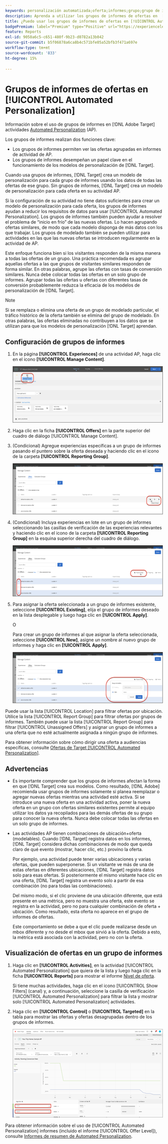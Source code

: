 ```yaml
---
keywords: personalización automatizada;oferta;informes;grupo;grupo de informes;ap
description: Aprenda a utilizar los grupos de informes de ofertas en  [!DNL Adobe Target] [!UICONTROL Automated Personalization] actividades.
title: ¿Puedo usar los grupos de informes de ofertas en [!UICONTROL Automated Personalization] actividades?
badgePremium: label="Premium" type="Positive" url="https://experienceleague.adobe.com/docs/target/using/introduction/intro.html?lang=en#premium newtab=true" tooltip="Consulte qué se incluye en Target Premium."
feature: Reports
exl-id: 9058a6c5-c651-480f-9b23-d0782a13b042
source-git-commit: b5f06878a6ca8b4c571bfe05a52bfb3f471a697e
workflow-type: tm+mt
source-wordcount: '833'
ht-degree: 15%

---
```


# Grupos de informes de ofertas en [!UICONTROL Automated Personalization]

Información sobre el uso de grupos de informes en [!DNL Adobe Target] actividades [Automated Personalization](/help/main/c-activities/t-automated-personalization/automated-personalization.md) (AP).

Los grupos de informes realizan dos funciones clave:

* Los grupos de informes permiten ver las ofertas agrupadas en informes de actividad de AP.
* Los grupos de informes desempeñan un papel clave en el funcionamiento de los modelos de personalización de [!DNL Target].

Cuando usa grupos de informes, [!DNL Target] crea un modelo de personalización para cada grupo de informes usando los datos de todas las ofertas de ese grupo. Sin grupos de informes, [!DNL Target] crea un modelo de personalización para cada oferta en su actividad AP.

Si la configuración de su actividad no tiene datos suficientes para crear un modelo de personalización para cada oferta, los grupos de informes ayudan a reducir los requisitos de datos para usar [!UICONTROL Automated Personalization]. Los grupos de informes también pueden ayudar a resolver el problema de “inicio en frío” de las nuevas ofertas. Lo hacen agrupando ofertas similares, de modo que cada modelo disponga de más datos con los que trabajar. Los grupos de modelado también se pueden utilizar para actividades en las que las nuevas ofertas se introducen regularmente en la actividad de AP.

Este enfoque funciona bien si los visitantes responden de la misma manera a todas las ofertas de un grupo. Una práctica recomendada es agrupar aquellas ofertas a las que grupos de visitantes similares responden de forma similar. En otras palabras, agrupe las ofertas con tasas de conversión similares. Nunca debe colocar todas las ofertas en un solo grupo de informes. Agrupar todas las ofertas u ofertas con diferentes tasas de conversión probablemente reduzca la eficacia de los modelos de personalización de [!DNL Target].

>[!NOTE]
>
>Si se remplaza o elimina una oferta de un grupo de modelado particular, el tráfico histórico de la oferta también se elimina del grupo de modelado. En otras palabras, las ofertas eliminadas no contribuyen a los datos que se utilizan para que los modelos de personalización [!DNL Target] aprendan.

## Configuración de grupos de informes

1. En la página **[!UICONTROL Experiences]** de una actividad AP, haga clic en el icono **[!UICONTROL Manage Content]**.

   ![Icono Administrar contenido](/help/main/c-reports/assets/ap_manage_content.png)

1. Haga clic en la ficha **[!UICONTROL Offers]** en la parte superior del cuadro de diálogo [!UICONTROL Manage Content].
1. (Condicional) Agregue experiencias específicas a un grupo de informes pasando el puntero sobre la oferta deseada y haciendo clic en el icono de la carpeta **[!UICONTROL Reporting Group]**.

   ![Icono del grupo de informes](/help/main/c-reports/assets/ap_manage_content_2.png)

1. (Condicional) Incluya experiencias en lote en un grupo de informes seleccionando las casillas de verificación de las experiencias relevantes y haciendo clic en el icono de la carpeta **[!UICONTROL Reporting Group]** en la esquina superior derecha del cuadro de diálogo.

   ![Icono del grupo de informes](/help/main/c-reports/assets/ap_manage_content_3.png)

1. Para asignar la oferta seleccionada a un grupo de informes existente, seleccione **[!UICONTROL Existing]**, elija el grupo de informes deseado en la lista desplegable y luego haga clic en **[!UICONTROL Apply]**.

   O

   Para crear un grupo de informes al que asignar la oferta seleccionada, seleccione **[!UICONTROL New]**, asigne un nombre al nuevo grupo de informes y haga clic en **[!UICONTROL Apply]**.

   ![Nuevo icono para crear un nuevo grupo de informes](/help/main/c-reports/assets/ap_reporting_groups.png)

Puede usar la lista [!UICONTROL Location] para filtrar ofertas por ubicación. Utilice la lista [!UICONTROL Report Group] para filtrar ofertas por grupos de informes. También puede usar la lista [!UICONTROL Report Group] para filtrar [!UICONTROL Unassigned Offers] y asignar un grupo de informes a una oferta que no esté actualmente asignada a ningún grupo de informes.

Para obtener información sobre cómo dirigir una oferta a audiencias específicas, consulte [Ofertas de Target [!UICONTROL Automated Personalization]](/help/main/c-activities/t-automated-personalization/ap-target-offers.md#task_F207ED7A41B84FD39BB6FCBFABF4B23E).

## Advertencias 

* Es importante comprender que los grupos de informes afectan la forma en que [!DNL Target] crea sus modelos. Como resultado, [!DNL Adobe] recomienda usar grupos de informes solamente si planea reemplazar o agregar nuevas ofertas mientras una actividad esté activa. Si se introduce una nueva oferta en una actividad activa, poner la nueva oferta en un grupo con ofertas similares existentes permite al equipo utilizar los datos ya recopilados para las demás ofertas de su grupo para conocer la nueva oferta. Nunca debe colocar todas las ofertas en un solo grupo de informes.

* Las actividades AP tienen combinaciones de ubicación+oferta (modelables). Cuando [!DNL Target] registra datos en los informes, [!DNL Target] considera dichas combinaciones de modo que queda claro de qué evento (mostrar, hacer clic, etc.) provino la oferta.

  Por ejemplo, una actividad puede tener varias ubicaciones y varias ofertas, que pueden superponerse. Si un visitante ve más de una de estas ofertas en diferentes ubicaciones, [!DNL Target] registra datos solo para esas ofertas. Si posteriormente el mismo visitante hace clic en una oferta, [!DNL Target] registra un evento solo a partir de esa combinación (no para todas las combinaciones).

  Del mismo modo, si el clic proviene de una ubicación diferente, que está presente en una métrica, pero no muestra una oferta, este evento se registra en la actividad, pero no para cualquier combinación de oferta + ubicación. Como resultado, esta oferta no aparece en el grupo de informes de ofertas.

  Este comportamiento se debe a que el clic puede realizarse desde un mbox diferente y no desde el mbox que sirvió a la oferta. Debido a esto, la métrica está asociada con la actividad, pero no con la oferta.

## Visualización de ofertas en un grupo de informes

1. Haga clic en **[!UICONTROL Activities]**, en la actividad [!UICONTROL Automated Personalization] que quiera de la lista y luego haga clic en la ficha **[!UICONTROL Reports]** para mostrar el informe [Nivel de oferta](/help/main/c-reports/personalization-reports/reports-ap.md).

   Si tiene muchas actividades, haga clic en el icono [!UICONTROL Show Filters] (canal) y, a continuación, seleccione la casilla de verificación [!UICONTROL Automated Personalization] para filtrar la lista y mostrar solo [!UICONTROL Automated Personalization] actividades.

1. Haga clic en **[!UICONTROL Control]** o **[!UICONTROL Targeted]** en la tabla para mostrar las ofertas y ofertas desagrupadas dentro de los grupos de informes.

   ![Grupos de ofertas: Control y segmentado](/help/main/c-reports/c-report-settings/assets/offer-groups.png)

Para obtener información sobre el uso de [!UICONTROL Automated Personalization] informes (incluido el informe [!UICONTROL Offer Level]), consulte [Informes de resumen de Automated Personalization](/help/main/c-reports/personalization-reports/reports-ap.md).


